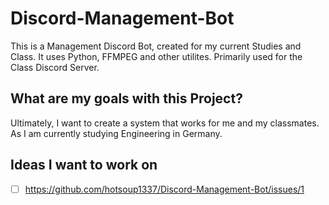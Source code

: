 # Discord-Management-Bot
This is a Management Discord Bot, created for my current Studies and Class. 
It uses Python, FFMPEG and other utilites. 
Primarily used for the Class Discord Server.

## What are my goals with this Project?
Ultimately, I want to create a system that works for me and my classmates.
As I am currently studying Engineering in Germany.

## Ideas I want to work on
- [ ]  https://github.com/hotsoup1337/Discord-Management-Bot/issues/1

